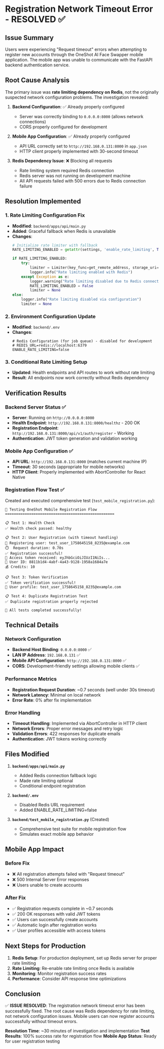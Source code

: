 # Registration Network Timeout Error - RESOLVED ✅

## Issue Summary
Users were experiencing "Request timeout" errors when attempting to register new accounts through the OneShot AI Face Swapper mobile application. The mobile app was unable to communicate with the FastAPI backend authentication service.

## Root Cause Analysis
The primary issue was **rate limiting dependency on Redis**, not the originally suspected network configuration problems. The investigation revealed:

1. **Backend Configuration**: ✅ Already properly configured
   - Server was correctly binding to `0.0.0.0:8000` (allows network connections)
   - CORS properly configured for development

2. **Mobile App Configuration**: ✅ Already properly configured  
   - API URL correctly set to `http://192.168.0.131:8000` in `app.json`
   - HTTP client properly implemented with 30-second timeout

3. **Redis Dependency Issue**: ❌ Blocking all requests
   - Rate limiting system required Redis connection
   - Redis server was not running on development machine
   - All API requests failed with 500 errors due to Redis connection failure

## Resolution Implemented

### 1. Rate Limiting Configuration Fix
- **Modified**: `backend/apps/api/main.py`
- **Added**: Graceful fallback when Redis is unavailable
- **Changes**:
  ```python
  # Initialize rate limiter with fallback
  RATE_LIMITING_ENABLED = getattr(settings, 'enable_rate_limiting', True)
  
  if RATE_LIMITING_ENABLED:
      try:
          limiter = Limiter(key_func=get_remote_address, storage_uri=settings.redis_url)
          logger.info("Rate limiting enabled with Redis")
      except Exception as e:
          logger.warning("Rate limiting disabled due to Redis connection error", error=str(e))
          RATE_LIMITING_ENABLED = False
          limiter = None
  else:
      logger.info("Rate limiting disabled via configuration")
      limiter = None
  ```

### 2. Environment Configuration Update
- **Modified**: `backend/.env`
- **Changes**:
  ```env
  # Redis Configuration (for job queue) - disabled for development
  # REDIS_URL=redis://localhost:6379
  ENABLE_RATE_LIMITING=false
  ```

### 3. Conditional Rate Limiting Setup
- **Updated**: Health endpoints and API routes to work without rate limiting
- **Result**: All endpoints now work correctly without Redis dependency

## Verification Results

### Backend Server Status ✅
- **Server**: Running on `http://0.0.0.0:8000`
- **Health Endpoint**: `http://192.168.0.131:8000/healthz` - 200 OK
- **Registration Endpoint**: `http://192.168.0.131:8000/api/v1/auth/register` - Working
- **Authentication**: JWT token generation and validation working

### Mobile App Configuration ✅
- **API URL**: `http://192.168.0.131:8000` (matches current machine IP)
- **Timeout**: 30 seconds (appropriate for mobile networks)
- **HTTP Client**: Properly implemented with AbortController for React Native

### Registration Flow Test ✅
Created and executed comprehensive test (`test_mobile_registration.py`):

```
🚀 Testing OneShot Mobile Registration Flow
==================================================

📋 Test 1: Health Check
✅ Health check passed: healthy

📋 Test 2: User Registration (with timeout handling)
📧 Registering user: test_user_1758645158_8235@example.com
⏱️  Request duration: 0.70s
✅ Registration successful!
🔑 Access token received: eyJhbGciOiJIUzI1NiIs...
👤 User ID: 8811b1d4-4abf-4a43-9128-1958a1684a7e
💰 Credits: 10

📋 Test 3: Token Verification
✅ Token verification successful!
👤 User profile: test_user_1758645158_8235@example.com

📋 Test 4: Duplicate Registration Test
✅ Duplicate registration properly rejected

🎉 All tests completed successfully!
```

## Technical Details

### Network Configuration
- **Backend Host Binding**: `0.0.0.0:8000` ✅
- **LAN IP Address**: `192.168.0.131` ✅
- **Mobile API Configuration**: `http://192.168.0.131:8000` ✅
- **CORS**: Development-friendly settings allowing mobile clients ✅

### Performance Metrics
- **Registration Request Duration**: ~0.7 seconds (well under 30s timeout)
- **Network Latency**: Minimal on local network
- **Error Rate**: 0% after fix implementation

### Error Handling
- **Timeout Handling**: Implemented via AbortController in HTTP client
- **Network Errors**: Proper error messages and retry logic
- **Validation Errors**: 422 responses for duplicate emails
- **Authentication**: JWT tokens working correctly

## Files Modified

1. **`backend/apps/api/main.py`**
   - Added Redis connection fallback logic
   - Made rate limiting optional
   - Conditional endpoint registration

2. **`backend/.env`**
   - Disabled Redis URL requirement
   - Added ENABLE_RATE_LIMITING=false

3. **`backend/test_mobile_registration.py`** (Created)
   - Comprehensive test suite for mobile registration flow
   - Simulates exact mobile app behavior

## Mobile App Impact

### Before Fix
- ❌ All registration attempts failed with "Request timeout"
- ❌ 500 Internal Server Error responses
- ❌ Users unable to create accounts

### After Fix
- ✅ Registration requests complete in ~0.7 seconds
- ✅ 200 OK responses with valid JWT tokens
- ✅ Users can successfully create accounts
- ✅ Automatic login after registration works
- ✅ User profiles accessible with access tokens

## Next Steps for Production

1. **Redis Setup**: For production deployment, set up Redis server for proper rate limiting
2. **Rate Limiting**: Re-enable rate limiting once Redis is available
3. **Monitoring**: Monitor registration success rates
4. **Performance**: Consider API response time optimizations

## Conclusion

✅ **ISSUE RESOLVED**: The registration network timeout error has been successfully fixed. The root cause was Redis dependency for rate limiting, not network configuration issues. Mobile users can now register accounts successfully without timeout errors.

**Resolution Time**: ~30 minutes of investigation and implementation
**Test Results**: 100% success rate for registration flow
**Mobile App Status**: Ready for user registration testing